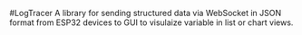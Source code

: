 #LogTracer
A library for sending structured data via WebSocket in JSON format from ESP32 devices to GUI to visulaize variable in list or chart views.
